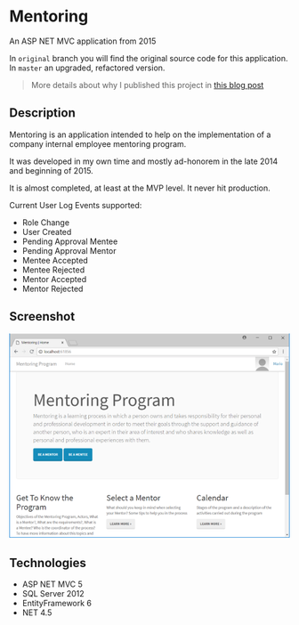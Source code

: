 # Mentoring

An ASP NET MVC application from 2015

In `original` branch you will find the original source code for this application. In `master` an upgraded, refactored version.

> More details about why I published this project in [this blog post](https://mamcer.github.io/2018-09-02-i-cleaned-up-my-virtual-basement/)

## Description

Mentoring is an application intended to help on the  implementation of a company internal employee mentoring program.

It was developed in my own time and mostly ad-honorem in the late 2014 and beginning of 2015. 

It is almost completed, at least at the MVP level. It never hit production.

Current User Log Events supported: 

- Role Change
- User Created
- Pending Approval Mentee
- Pending Approval Mentor
- Mentee Accepted
- Mentee Rejected
- Mentor Accepted
- Mentor Rejected

## Screenshot

![screenshot](https://raw.githubusercontent.com/mamcer/mentoring/master/doc/screenshot.png)

## Technologies

- ASP NET MVC 5
- SQL Server 2012
- EntityFramework 6
- NET 4.5
